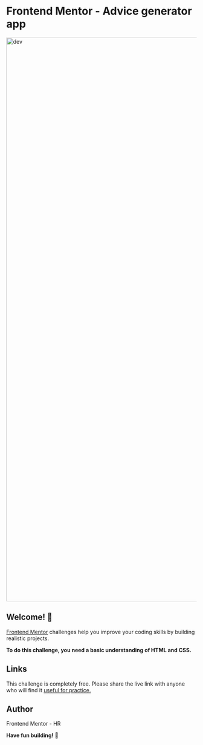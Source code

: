 # Frontend Mentor - Advice generator app

<img width="1488" alt="dev" src="https://user-images.githubusercontent.com/101202952/195582196-f9324f68-1063-4ec1-81f5-8ac949f79e70.png">

## Welcome! 👋

[Frontend Mentor](https://www.frontendmentor.io) challenges help you improve your coding skills by building realistic projects.

**To do this challenge, you need a basic understanding of HTML and CSS.**


## Links

This challenge is completely free. Please share the live link with anyone who will find it [useful for practice.](https://javascriptdon.github.io/frontendmentor-challenge/)


## Author

Frontend Mentor - HR

**Have fun building!** 🚀

